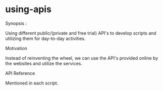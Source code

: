 # using-apis

Synopsis :

Using different public/(private and free trial) API's to develop scripts and utilizing them for day-to-day activities.

Motivation

Instead of reinventing the wheel, we can use the API's provided online by the websites and utilize the services.

API Reference

Mentioned in each script.

